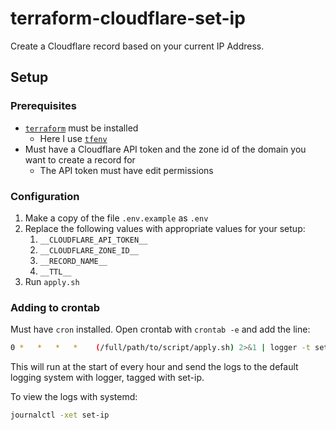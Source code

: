 # terraform-cloudflare-set-ip
Create a Cloudflare record based on your current IP Address.

## Setup

### Prerequisites
- [`terraform`](https://www.terraform.io/) must be installed
    - Here I use [`tfenv`](https://github.com/tfutils/tfenv)
- Must have a Cloudflare API token and the zone id of the domain you want to create a record for
    - The API token must have edit permissions

### Configuration
1. Make a copy of the file `.env.example` as `.env`
2. Replace the following values with appropriate values for your setup:
    1. `__CLOUDFLARE_API_TOKEN__`
    2. `__CLOUDFLARE_ZONE_ID__`
    3. `__RECORD_NAME__`
    4. `__TTL__`
3. Run `apply.sh`

### Adding to crontab
Must have `cron` installed. Open crontab with `crontab -e` and add the line:

```bash
0 *   *   *   *    (/full/path/to/script/apply.sh) 2>&1 | logger -t set-ip
```

This will run at the start of every hour and send the logs to the default logging system with logger, tagged with set-ip.

To view the logs with systemd:
```bash
journalctl -xet set-ip
```
